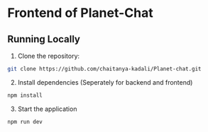 # Frontend of Planet-Chat


## Running Locally

1. Clone the repository:

```bash
git clone https://github.com/chaitanya-kadali/Planet-chat.git
```

2. Install dependencies (Seperately for backend and frontend)
```bash
npm install
``` 
3. Start the application 
```bash
npm run dev
```